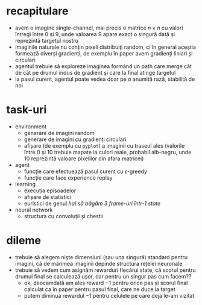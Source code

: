 # recapitulare

- avem o imagine single-channel, mai precis o matrice $n \times n$ cu valori întregi între $0$ și $9$, unde valoarea $9$ apare exact o singură dată și reprezintă targetul nostru
- imaginile naturale nu conțin pixeli distribuiți random, ci în general aceștia formează diverși gradienți, de exemplu în paper avem gradienți liniari și circulari
- agentul trebuie să exploreze imaginea formând un path care merge cât de cât pe drumul indus de gradient și care la final atinge targetul
- la pasul curent, agentul poate vedea doar pe o anumită rază, stabilită de noi

# task-uri

- environment
  - generare de imagini random
  - generare de imagini cu gradienți circulari
  - afișare (de exemplu cu `pyplot`) a imaginii cu traseul ales (valorile între $0$ și $10$ trebuie mapate la culori reale, probabil alb-negru, unde $10$ reprezintă valoare pixelilor din afara matricei)
- agent
  - funcție care efectuează pasul curent cu $\epsilon$-greedy
  - funcție care face experience replay
- learning
  - execuția episoadelor
  - afișare de statistici
  - euristici de genul _hai să băgăm 3 frame-uri într-1 state_
- neural network
  - structura cu convoluții și chestii

# dileme

- trebuie să alegem niște dimensiuni (sau una singură) standard pentru imagini, că de mărimea imaginii depinde structura rețelei neuronale
- trebuie să vedem cum asignăm rewarduri fiecărui state, că scorul pentru drumul final se calculează ușor, dar pentru un singur pas cum facem??
  - ok, deocamdată am ales reward $-1$ pentru orice pas și scorul final calculat ca în paper pentru pasul final, care ne duce la target
  - putem diminua rewardul $-1$ pentru celulele pe care deja le-am vizitat
